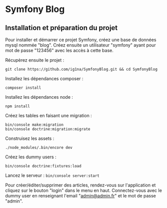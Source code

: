 # Symfony Blog

## Installation et préparation du projet

Pour installer et démarrer ce projet Symfony, créez une base de données mysql nommée "blog". Créez ensuite un utilisateur 
"symfony" ayant pour mot de passe "123456" avec les accès à cette base.

Récupèrez ensuite le projet :

`git clone https://github.com/ig1na/SymfonyBlog.git && cd SymfonyBlog`

Installez les dépendances composer :

`composer install`

Installez les dépendances node :

`npm install`

Créez les tables en faisant une migration :

`bin/console make:migration`\
`bin/console doctrine:migration:migrate`

Construisez les assets : 

`./node_modules/.bin/encore dev`

Créez les dummy users :

`bin/console doctrine:fixtures:load`

Lancez le serveur :
`bin/console server:start`

Pour créer/éditer/supprimer des articles, rendez-vous sur l'application et cliquez sur le bouton "login" dans le menu en haut. Connectez-vous avec le dummy user en renseignant l'email "admin@admin.fr" et le mot de passe "admin".
